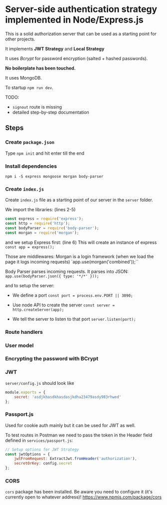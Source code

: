 # Server-side authentication strategy implemented in Node/Express.js

This is a solid authorization server that can be used as a starting point for other projects.

It implements **JWT Strategy** and **Local Strategy**

It uses _Bcrypt_ for password encryption (salted + hashed passwords).

**No boilerplate has been touched.**

It uses MongoDB.

To startup `npm run dev`.

TODO:

- `signout` route is missing
- detailed step-by-step documentation

## Steps

### Create `package.json`

Type `npm init` and hit enter till the end

### Install dependencies

`npm i -S express mongoose morgan body-parser`


### Create `index.js`

Create `index.js` file as a starting point of our server in the `server` folder.

We import the libraries:
(lines 2-5)
```js
const express = require('express');
const http = require('http');
const bodyParser = require('body-parser');
const morgan = require('morgan');
```

and we setup Express first:
(line 6)
This will create an instance of express `const app = express();`

Those are middlewares:
Morgan is a login framework (when we load the page it logs incoming requests)
`app.use(morgan('combined'));``

Body Parser parses incoming requests. It parses into JSON:
`app.use(bodyParser.json({ type: '*/*' }));`


and to setup the server:

- We define a port `const port = process.env.PORT || 3090;`

- Use node API to create the server `const server = http.createServer(app);`

- We tell the server to listen to that port `server.listen(port);`

### Route handlers

### User model

### Encrypting the password with BCrypt

### JWT

`server/config.js` should look like

```js
module.exports = {
    secret: 'asdjkhasdkhasdasjkdha23479asdy983rhwed'
};
```

### Passport.js
Used for cookie auth mainly but it can be used for JWT as well.

To test routes in Postman we need to pass the token in the Header field defined in `services/passport.js`:

```js
// Setup options for JWT Strategy
const jwtOptions = {
    jwtFromRequest: ExtractJwt.fromHeader('authorization'),
    secretOrKey: config.secret
};
```

### CORS
`cors` package has been installed. Be aware you need to configure it (it's currently open to whatever address)! https://www.npmjs.com/package/cors 
